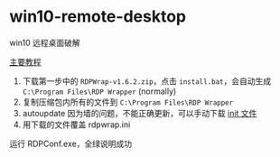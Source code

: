 # win10-remote-desktop

win10 远程桌面破解

[主要教程](https://github.com/asmtron/rdpwrap/blob/master/binary-download.md)

1. 下载第一步中的 `RDPWrap-v1.6.2.zip`，点击 `install.bat`，会自动生成 `C:\Program Files\RDP Wrapper` (normally)
2. 复制压缩包内所有的文件到 `C:\Program Files\RDP Wrapper`
3. autoupdate 因为墙的问题，不能正确更新，可以手动下载 [init 文件](https://raw.githubusercontent.com/asmtron/rdpwrap/master/res/rdpwrap.ini)
4. 用下载的文件覆盖 rdpwrap.ini
 
运行 RDPConf.exe，全绿说明成功
